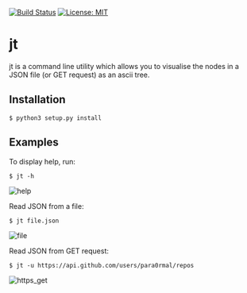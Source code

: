 [![Build Status](https://travis-ci.com/para0rmal/jt.svg?branch=master)](https://travis-ci.com/para0rmal/jt)
[![License: MIT](https://img.shields.io/badge/License-MIT-yellow.svg)](https://opensource.org/licenses/MIT)

# jt

jt is a command line utility which allows you to visualise the nodes in a JSON file (or GET request) as an ascii tree.

Installation
---
```
$ python3 setup.py install
```

Examples
---

To display help, run:
``` 
$ jt -h 
```

![help](https://user-images.githubusercontent.com/15225347/44353777-fad7c480-a49f-11e8-9879-7e1bbb39a8d2.png)

Read JSON from a file:
```
$ jt file.json
```

![file](https://user-images.githubusercontent.com/15225347/44353776-fa3f2e00-a49f-11e8-8ac3-7cfaf05e2d46.png)

Read JSON from GET request:
```
$ jt -u https://api.github.com/users/para0rmal/repos
```

![https_get](https://user-images.githubusercontent.com/15225347/44353778-fad7c480-a49f-11e8-8963-80b8eb4a6de8.png)
